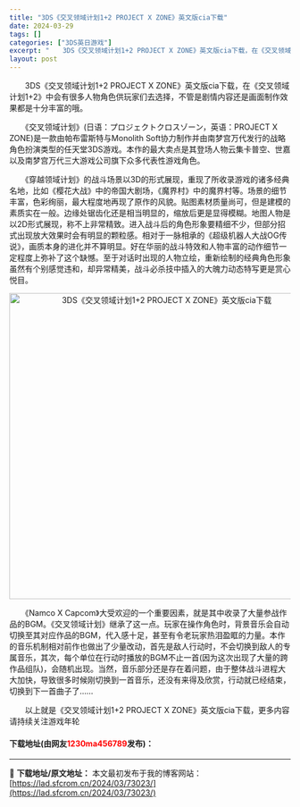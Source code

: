 ```yaml
---
title: "3DS《交叉领域计划1+2 PROJECT X ZONE》英文版cia下载"
date: 2024-03-29
tags: []
categories: ["3DS英日游戏"]
excerpt: "　　3DS《交叉领域计划1+2 PROJECT X ZONE》英文版cia下载，在《交叉领域计划1+2》中会有很多人物角色供玩家们去选择，不管是剧情内容还是画面制作效果都是十分丰富的哦。 　　《交叉领域计划》(日语：プロジェクトクロスゾーン，英语：PROJECT X ZONE)是一款由帕布雷斯特与M&hellip;"
layout: post
---
```


 <p>　　3DS《交叉领域计划1+2 PROJECT X ZONE》英文版cia下载，在《交叉领域计划1+2》中会有很多人物角色供玩家们去选择，不管是剧情内容还是画面制作效果都是十分丰富的哦。</p> <p>　　《交叉领域计划》(日语：プロジェクトクロスゾーン，英语：PROJECT X ZONE)是一款由帕布雷斯特与Monolith Soft协力制作并由南梦宫万代发行的战略角色扮演类型的任天堂3DS游戏。本作的最大卖点是其登场人物云集卡普空、世嘉以及南梦宫万代三大游戏公司旗下众多代表性游戏角色。</p> <p>　　《穿越领域计划》的战斗场景以3D的形式展现，重现了所收录游戏的诸多经典名地，比如《樱花大战》中的帝国大剧场，《魔界村》中的魔界村等。场景的细节丰富，色彩绚丽，最大程度地再现了原作的风貌。贴图素材质量尚可，但是建模的素质实在一般。边缘处锯齿化还是相当明显的，缩放后更是显得模糊。地图人物是以2D形式展现，称不上非常精致。进入战斗后的角色形象要精细不少，但部分招式出现放大效果时会有明显的颗粒感。相对于一脉相承的《超级机器人大战OG传说》，画质本身的进化并不算明显。好在华丽的战斗特效和人物丰富的动作细节一定程度上弥补了这个缺憾。至于对话时出现的人物立绘，重新绘制的经典角色形象虽然有个别感觉违和，却异常精美，战斗必杀技中插入的大魄力动态特写更是赏心悦目。</p> <p align="center"><img align="" border="0" src="https://lad.sfcrom.cn/wp-content/uploads/2024/03/20240329_66063267915e5.jpg" width="548" alt="3DS《交叉领域计划1+2 PROJECT X ZONE》英文版cia下载" /></p> <p>　　《Namco X Capcom》大受欢迎的一个重要因素，就是其中收录了大量参战作品的BGM。《交叉领域计划》继承了这一点。玩家在操作角色时，背景音乐会自动切换至其对应作品的BGM，代入感十足，甚至有令老玩家热泪盈眶的力量。本作的音乐机制相对前作也做出了少量改动，首先是敌人行动时，不会切换到敌人的专属音乐，其次，每个单位在行动时播放的BGM不止一首(因为这次出现了大量的跨作品组队)，会随机出现。当然，音乐部分还是存在着问题，由于整体战斗进程大大加快，导致很多时候刚切换到一首音乐，还没有来得及欣赏，行动就已经结束，切换到下一首曲子了&hellip;&hellip;</p> <p>　　以上就是《交叉领域计划1+2 PROJECT X ZONE》英文版cia下载，更多内容请持续关注游戏年轮</p> <p><h4>下载地址(由网友<font color="red">1230ma456789</font>发布)：</h4></p> 

---
📖 **下载地址/原文地址：** 本文最初发布于我的博客网站：[https://lad.sfcrom.cn/2024/03/73023/](https://lad.sfcrom.cn/2024/03/73023/)
